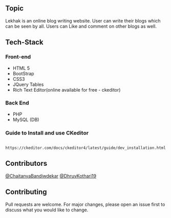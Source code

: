 ## Topic

Lekhak is an online blog writing website. User can write their blogs which can be seen by all. Users can Like and comment on other blogs as well.

## Tech-Stack
### Front-end
- HTML 5
- BootStrap
- CSS3
- JQuery Tables
- Rich Text Editor(online available for free - ckeditor)


### Back End
- PHP
- MySQL (DB)

### Guide to Install and use CKeditor
     https://ckeditor.com/docs/ckeditor4/latest/guide/dev_installation.html
## Contributors
[@ChaitanyaBandiwdekar](https://github.com/ChaitanyaBandiwdekar)
[@DhruvKothari19](https://github.com/DhruvKothari19)

## Contributing
Pull requests are welcome. For major changes, please open an issue first to discuss what you would like to change.

